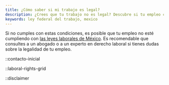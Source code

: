 ```yaml
---
title: ¿Cómo saber si mi trabajo es legal?
description: ¿Crees que tu trabajo no es legal? Descubre si tu empleo cumple con la Ley Federal del Trabajo en México.
keywords: ley federal del trabajo, mexico
---
```

Si no cumples con estas condiciones, es posible que tu empleo no esté cumpliendo con [las leyes laborales de México](/ley-federal-del-trabajo). Es recomendable que consultes a un abogado o a un experto en derecho laboral si tienes dudas sobre la legalidad de tu empleo.

::contacto-inicial

::laboral-rights-grid

::disclaimer
